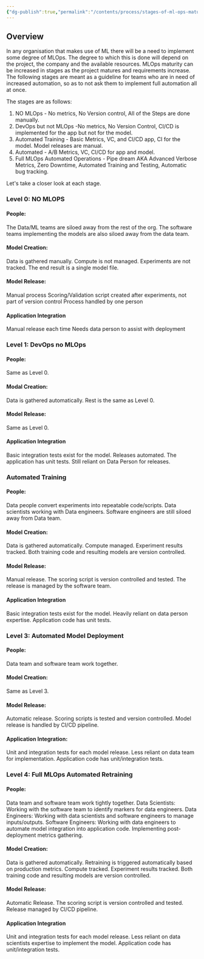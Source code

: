 ```yaml
---
{"dg-publish":true,"permalink":"/contents/process/stages-of-ml-ops-maturity/","tags":["Process","MLOps"]}
---
```


## Overview
In any organisation that makes use of ML there will be a need to implement some degree of MLOps. The degree to which this is done will depend on the project, the company and the available resources.
MLOps maturity can be increased in stages as the project matures and requirements increase. 
The following stages are meant as a guideline for teams who are in need of increased automation, so as to not ask them to implement full automation all at once. 

The stages are as follows:

1. NO MLOps - No metrics, No Version control, All of the Steps are done manually. 
2. DevOps but not MLOps -No metrics, No Version Control, CI/CD is implemented for the app but not for the model. 
3. Automated Training - Basic Metrics, VC, and CI/CD app, CI for the model. Model releases are manual. 
4. Automated  - A/B Metrics, VC, CI/CD for app and model.
5. Full MLOps Automated Operations - Pipe dream AKA Advanced Verbose Metrics, Zero Downtime, Automated Training and Testing, Automatic bug tracking. 

Let's take a closer look at each stage. 

### Level 0: NO MLOPS

#### People: 
The Data/ML teams are siloed away from the rest of the org. 
The software teams implementing the models are also siloed away from the data team. 

#### Model Creation:
Data is gathered manually. 
Compute is not managed.
Experiments are not tracked. 
The end result is a single model file.

#### Model Release: 
Manual process
Scoring/Validation script created after experiments, not part of version control
Process handled by one person

#### Application Integration
Manual release each time
Needs data person to assist with deployment

### Level 1: DevOps no MLOps

#### People: 
Same as Level 0.

#### Modal Creation:
Data is gathered automatically.
Rest is the same as Level 0.

#### Model Release:
Same as Level 0.

#### Application Integration
Basic integration tests exist for the model.
Releases automated.
The application has unit tests.
Still reliant on Data Person for releases. 

### Automated Training

#### People:
Data people convert experiments into repeatable code/scripts.
Data scientists working with Data engineers.
Software engineers are still siloed away from Data team.

#### Model Creation:
Data is gathered automatically.
Compute managed.
Experiment results tracked.
Both training code and resulting models are version controlled.

#### Model Release:
Manual release.
The scoring script is version controlled and tested.
The release is managed by the software team.

#### Application Integration
Basic integration tests exist for the model.
Heavily reliant on data person expertise.
Application code has unit tests.

### Level 3: Automated Model Deployment

#### People:
Data team and software team work together.

#### Model Creation:
Same as Level 3.

#### Model Release:
Automatic release.
Scoring scripts is tested and version controlled.
Model release is handled by CI/CD pipeline. 

#### Application Integration:
Unit and integration tests for each model release.
Less reliant on data team for implementation.
Application code has unit/integration tests. 

### Level 4: Full MLOps Automated Retraining

#### People:
Data team and software team work tightly together.
Data Scientists: Working with the software team to identify markers for data engineers.
Data Engineers: Working with data scientists and software engineers to manage inputs/outputs.
Software Engineers: Working with data engineers to automate model integration into application code. Implementing post-deployment metrics gathering. 

#### Model Creation:
Data is gathered automatically.
Retraining is triggered automatically based on production metrics.
Compute tracked.
Experiment results tracked.
Both training code and resulting models are version controlled.

#### Model Release:
Automatic Release.
The scoring script is version controlled and tested.
Release managed by CI/CD pipeline. 

#### Application Integration
Unit and integration tests for each model release.
Less reliant on data scientists expertise to implement the model.
Application code has unit/integration tests. 




